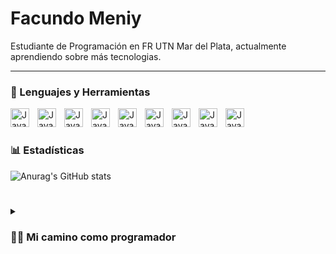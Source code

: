 # Facundo Meniy

Estudiante de Programación en FR UTN Mar del Plata, actualmente aprendiendo sobre más tecnologias.

---

### 🧰 Lenguajes y Herramientas
<img align="left" alt="Java" width="30px" style="padding-right:10px;" src="https://cdn.jsdelivr.net/gh/devicons/devicon/icons/c/c-original.svg" />
<img align="left" alt="Java" width="30px" style="padding-right:10px;" src="https://cdn.jsdelivr.net/gh/devicons/devicon/icons/git/git-original.svg" />
<img align="left" alt="Java" width="30px" style="padding-right:10px;" src="https://cdn.jsdelivr.net/gh/devicons/devicon/icons/github/github-original.svg" />
<img align="left" alt="Java" width="30px" style="padding-right:10px;" src="https://cdn.jsdelivr.net/gh/devicons/devicon/icons/html5/html5-original.svg" />
<img align="left" alt="Java" width="30px" style="padding-right:10px;" src="https://cdn.jsdelivr.net/gh/devicons/devicon/icons/css3/css3-original.svg" />    
<img align="left" alt="Java" width="30px" style="padding-right:10px;" src="https://cdn.jsdelivr.net/gh/devicons/devicon/icons/javascript/javascript-original.svg" />
<img align="left" alt="Java" width="30px" style="padding-right:10px;" src="https://cdn.jsdelivr.net/gh/devicons/devicon/icons/ubuntu/ubuntu-plain-wordmark.svg" />
<img align="left" alt="Java" width="30px" style="padding-right:10px;" src="https://cdn.jsdelivr.net/gh/devicons/devicon/icons/npm/npm-original-wordmark.svg" />       
<img align="left" alt="Java" width="30px" style="padding-right:10px;" src="https://cdn.jsdelivr.net/gh/devicons/devicon/icons/webpack/webpack-original.svg" />
<br/>

#
### 📊 Estadísticas
![Anurag's GitHub stats](https://github-readme-stats.vercel.app/api?username=facumeniy&show_icons=true&theme=gruvbox)
#
<details>
  <summary><h3>👨‍💻 Mi camino como programador</h3></summary>
   Me interesé por la programación en 2020, descubrí que la idea de resolver problemas de la vida real con código es lo que me apasiona. Aprendí el lenguaje C en mi primer año de universidad. También completé "The Odin Project", lo que me dió fundamentos sobre el desarrollo web, HTML, CSS, JavaScript, entre otras tecnologías. Algunos de los proyectos que hice se pueden ver en mi perfil.
</details>
